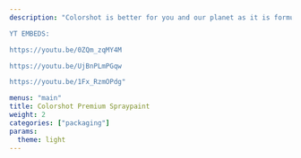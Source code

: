```yaml
---
description: "Colorshot is better for you and our planet as it is formulated without Xylene, Benzene, Toluene and toxic dryers while the propellant is derived from sugarcane instead of petroleum. Colorshot was featured on HGTV, Flip or Flop Vegas and Extreme Makeover Home Edition. The line started as a Home Depot Exclusive, but can now be found at Home Depot, Walmart, Michaels and more.

YT EMBEDS:

https://youtu.be/0ZQm_zqMY4M

https://youtu.be/UjBnPLmPGqw

https://youtu.be/1Fx_RzmOPdg"

menus: "main"
title: Colorshot Premium Spraypaint
weight: 2
categories: ["packaging"]
params:
  theme: light
---
```

